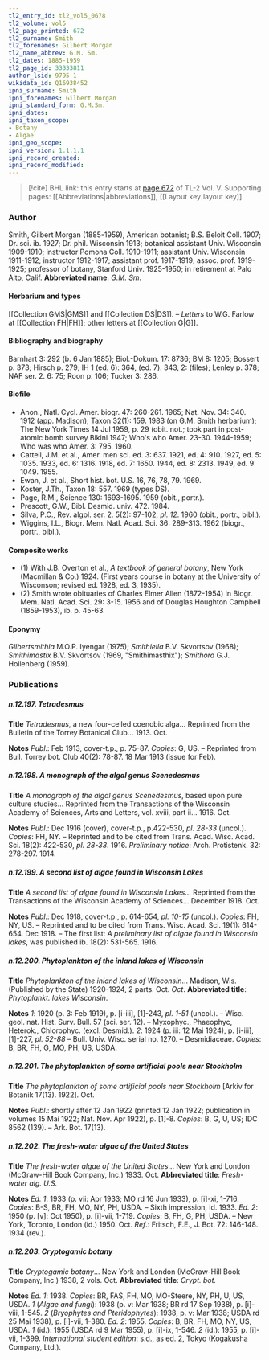 ```yaml
---
tl2_entry_id: tl2_vol5_0678
tl2_volume: vol5
tl2_page_printed: 672
tl2_surname: Smith
tl2_forenames: Gilbert Morgan
tl2_name_abbrev: G.M. Sm.
tl2_dates: 1885-1959
tl2_page_id: 33333811
author_lsid: 9795-1
wikidata_id: Q16938452
ipni_surname: Smith
ipni_forenames: Gilbert Morgan
ipni_standard_form: G.M.Sm.
ipni_dates: 
ipni_taxon_scope: 
- Botany
- Algae
ipni_geo_scope: 
ipni_version: 1.1.1.1
ipni_record_created: 
ipni_record_modified:
---
```



> [!cite] BHL link: this entry starts at [page 672](https://www.biodiversitylibrary.org/page/33333811) of TL-2 Vol. V.
> Supporting pages: [[Abbreviations|abbreviations]], [[Layout key|layout key]].

### Author

Smith, Gilbert Morgan (1885-1959), American botanist; B.S. Beloit Coll. 1907; Dr. sci. ib. 1927; Dr. phil. Wisconsin 1913; botanical assistant Univ. Wisconsin 1909-1910; instructor Pomona Coll. 1910-1911; assistant Univ. Wisconsin 1911-1912; instructor 1912-1917; assistant prof. 1917-1919; assoc. prof. 1919-1925; professor of botany, Stanford Univ. 1925-1950; in retirement at Palo Alto, Calif. 
**Abbreviated name**: *G.M. Sm.*

#### Herbarium and types

[[Collection GMS|GMS]] and [[Collection DS|DS]]. – *Letters* to W.G. Farlow at [[Collection FH|FH]]; other letters at [[Collection G|G]].

#### Bibliography and biography

Barnhart 3: 292 (b. 6 Jan 1885); Biol.-Dokum. 17: 8736; BM 8: 1205; Bossert p. 373; Hirsch p. 279; IH 1 (ed. 6): 364, (ed. 7): 343, 2: (files); Lenley p. 378; NAF ser. 2. 6: 75; Roon p. 106; Tucker 3: 286.

#### Biofile

- Anon., Natl. Cycl. Amer. biogr. 47: 260-261. 1965; Nat. Nov. 34: 340. 1912 (app. Madison); Taxon 32(1): 159. 1983 (on G.M. Smith herbarium); The New York Times 14 Jul 1959, p. 29 (obit. not.; took part in post-atomic bomb survey Bikini 1947; Who's who Amer. 23-30. 1944-1959; Who was who Amer. 3: 795. 1960.
- Cattell, J.M. et al., Amer. men sci. ed. 3: 637. 1921, ed. 4: 910. 1927, ed. 5: 1035. 1933, ed. 6: 1316. 1918, ed. 7: 1650. 1944, ed. 8: 2313. 1949, ed. 9: 1049. 1955.
- Ewan, J. et al., Short hist. bot. U.S. 16, 76, 78, 79. 1969.
- Koster, J.Th., Taxon 18: 557. 1969 (types DS).
- Page, R.M., Science 130: 1693-1695. 1959 (obit., portr.).
- Prescott, G.W., Bibl. Desmid. univ. 472. 1984.
- Silva, P.C., Rev. algol. ser. 2. 5(2): 97-102, *pl. 12*. 1960 (obit., portr., bibl.).
- Wiggins, I.L., Biogr. Mem. Natl. Acad. Sci. 36: 289-313. 1962 (biogr., portr., bibl.).

#### Composite works

- (1) With J.B. Overton et al., *A textbook of general botany*, New York (Macmillan & Co.) 1924. (First years course in botany at the University of Wisconson; revised ed. 1928, ed. 3, 1935).
- (2) Smith wrote obituaries of Charles Elmer Allen (1872-1954) in Biogr. Mem. Natl. Acad. Sci. 29: 3-15. 1956 and of Douglas Houghton Campbell (1859-1953), ib. p. 45-63.

#### Eponymy

*Gilbertsmithia* M.O.P. Iyengar (1975); *Smithiella* B.V. Skvortsov (1968); *Smithimastix* B.V. Skvortsov (1969, "Smithimasthix"); *Smithora* G.J. Hollenberg (1959).

### Publications

##### n.12.197. Tetradesmus

**Title**
*Tetradesmus*, a new four-celled coenobic alga... Reprinted from the Bulletin of the Torrey Botanical Club... 1913. Oct.

**Notes**
*Publ*.: Feb 1913, cover-t.p., p. 75-87. *Copies*: G, US. – Reprinted from Bull. Torrey bot. Club 40(2): 78-87. 18 Mar 1913 (issue for Feb).

##### n.12.198. A monograph of the algal genus Scenedesmus

**Title**
*A monograph of the algal genus Scenedesmus*, based upon pure culture studies... Reprinted from the Transactions of the Wisconsin Academy of Sciences, Arts and Letters, vol. xviii, part ii... 1916. Oct.

**Notes**
*Publ*.: Dec 1916 (cover), cover-t.p., p.422-530, *pl. 28-33* (uncol.). *Copies*: FH, NY. – Reprinted and to be cited from Trans. Acad. Wisc. Acad. Sci. 18(2): 422-530, *pl. 28-33*. 1916.
*Preliminary notice*: Arch. Protistenk. 32: 278-297. 1914.

##### n.12.199. A second list of algae found in Wisconsin Lakes

**Title**
*A second list of algae found in Wisconsin Lakes*... Reprinted from the Transactions of the Wisconsin Academy of Sciences... December 1918. Oct.

**Notes**
*Publ*.: Dec 1918, cover-t.p., p. 614-654, *pl. 10-15* (uncol.). *Copies*: FH, NY, US. – Reprinted and to be cited from Trans. Wisc. Acad. Sci. 19(1): 614-654. Dec 1918. – The first list: *A preliminary list of algae found in Wisconsin lakes*, was published ib. 18(2): 531-565. 1916.

##### n.12.200. Phytoplankton of the inland lakes of Wisconsin

**Title**
*Phytoplankton of the inland lakes of Wisconsin*... Madison, Wis. (Published by the State) 1920-1924, 2 parts. Oct. *Oct*.
**Abbreviated title**: *Phytoplankt. lakes Wisconsin*.

**Notes**
*1*: 1920 (p. 3: Feb 1919), p. \[i-iii\], \[1\]-243, *pl. 1-51* (uncol.). – Wisc. geol. nat. Hist. Surv. Bull. 57 (sci. ser. 12). – Myxophyc., Phaeophyc, Heterok., Chlorophyc. (excl. Desmid.).
*2*: 1924 (p. iii: 12 Mai 1924), p. \[i-iii\], \[1\]-227, *pl. 52-88* – Bull. Univ. Wisc. serial no. 1270. – Desmidiaceae.
*Copies*: B, BR, FH, G, MO, PH, US, USDA.

##### n.12.201. The phytoplankton of some artificial pools near Stockholm

**Title**
*The phytoplankton of some artificial pools near Stockholm* \[Arkiv for Botanik 17(13). 1922\]. Oct.

**Notes**
*Publ*.: shortly after 12 Jan 1922 (printed 12 Jan 1922; publication in volumes 15 Mai 1922; Nat. Nov. Apr 1922), p. \[1\]-8. *Copies*: B, G, U, US; IDC 8562 (139). – Ark. Bot. 17(13).

##### n.12.202. The fresh-water algae of the United States

**Title**
*The fresh-water algae of the United States*... New York and London (McGraw-Hill Book Company, Inc.) 1933. Oct.
**Abbreviated title**: *Fresh-water alg. U.S.*

**Notes**
*Ed. 1*: 1933 (p. vii: Apr 1933; MO rd 16 Jun 1933), p. \[i\]-xi, 1-716. *Copies*: B-S, BR, FH, MO, NY, PH, USDA. – Sixth impression, id. 1933.
*Ed. 2*: 1950 (p. \[v\]: Oct 1950), p. \[i\]-vii, 1-719. *Copies*: B, FH, G, PH, USDA. – New York, Toronto, London (id.) 1950. Oct.
*Ref*.: Fritsch, F.E., J. Bot. 72: 146-148. 1934 (rev.).

##### n.12.203. Cryptogamic botany

**Title**
*Cryptogamic botany*... New York and London (McGraw-Hill Book Company, Inc.) 1938, 2 vols. Oct.
**Abbreviated title**: *Crypt. bot.*

**Notes**
*Ed. 1*: 1938. *Copies*: BR, FAS, FH, MO, MO-Steere, NY, PH, U, US, USDA.
*1* (*Algae and fungi*): 1938 (p. v: Mar 1938; BR rd 17 Sep 1938), p. \[i\]-viii, 1-545.
*2* (*Bryophytes and Pteridophytes*): 1938, p. v: Mar 1938; USDA rd 25 Mai 1938), p. \[i\]-vii, 1-380.
*Ed. 2*: 1955. *Copies*: B, BR, FH, MO, NY, US, USDA.
*1* (id.): 1955 (USDA rd 9 Mar 1955), p. \[i\]-ix, 1-546.
*2* (id.): 1955, p. \[i\]-vii, 1-399.
*International student edition*: s.d., as ed. 2, Tokyo (Kogakusha Company, Ltd.).

